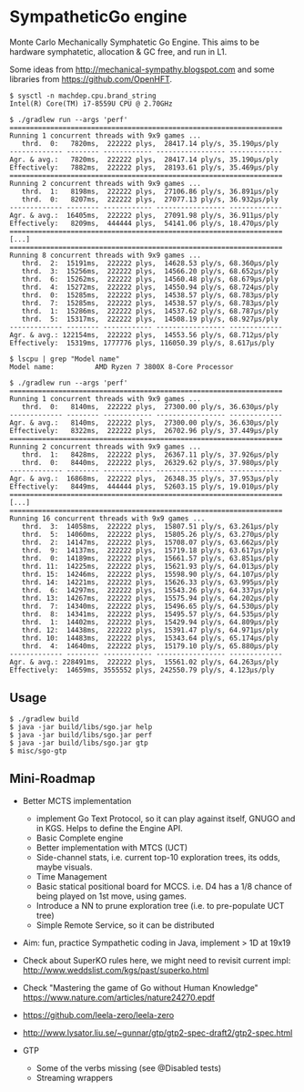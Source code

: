 # SympatheticGo engine

Monte Carlo Mechanically Symphatetic Go Engine.
This aims to be hardware symphatetic, allocation & GC free, and run in L1.

Some ideas from http://mechanical-sympathy.blogspot.com and some libraries from https://github.com/OpenHFT.

```
$ sysctl -n machdep.cpu.brand_string
Intel(R) Core(TM) i7-8559U CPU @ 2.70GHz

$ ./gradlew run --args 'perf'
===================================================================
Running 1 concurrent threads with 9x9 games ...
   thrd.  0:   7820ms,  222222 plys,  28417.14 ply/s, 35.190μs/ply
------------- -------- ------------ ----------------- -------------
Agr. & avg.:   7820ms,  222222 plys,  28417.14 ply/s, 35.190μs/ply
Effectively:   7882ms,  222222 plys,  28193.61 ply/s, 35.469μs/ply
===================================================================
Running 2 concurrent threads with 9x9 games ...
   thrd.  1:   8198ms,  222222 plys,  27106.86 ply/s, 36.891μs/ply
   thrd.  0:   8207ms,  222222 plys,  27077.13 ply/s, 36.932μs/ply
------------- -------- ------------ ----------------- -------------
Agr. & avg.:  16405ms,  222222 plys,  27091.98 ply/s, 36.911μs/ply
Effectively:   8209ms,  444444 plys,  54141.06 ply/s, 18.470μs/ply
===================================================================
[...]
===================================================================
Running 8 concurrent threads with 9x9 games ...
   thrd.  2:  15191ms,  222222 plys,  14628.53 ply/s, 68.360μs/ply
   thrd.  3:  15256ms,  222222 plys,  14566.20 ply/s, 68.652μs/ply
   thrd.  6:  15262ms,  222222 plys,  14560.48 ply/s, 68.679μs/ply
   thrd.  4:  15272ms,  222222 plys,  14550.94 ply/s, 68.724μs/ply
   thrd.  0:  15285ms,  222222 plys,  14538.57 ply/s, 68.783μs/ply
   thrd.  7:  15285ms,  222222 plys,  14538.57 ply/s, 68.783μs/ply
   thrd.  1:  15286ms,  222222 plys,  14537.62 ply/s, 68.787μs/ply
   thrd.  5:  15317ms,  222222 plys,  14508.19 ply/s, 68.927μs/ply
------------- -------- ------------ ----------------- -------------
Agr. & avg.: 122154ms,  222222 plys,  14553.56 ply/s, 68.712μs/ply
Effectively:  15319ms, 1777776 plys, 116050.39 ply/s, 8.617μs/ply
```

```
$ lscpu | grep "Model name"
Model name:          AMD Ryzen 7 3800X 8-Core Processor

$ ./gradlew run --args 'perf'
===================================================================
Running 1 concurrent threads with 9x9 games ...
   thrd.  0:   8140ms,  222222 plys,  27300.00 ply/s, 36.630μs/ply
------------- -------- ------------ ----------------- -------------
Agr. & avg.:   8140ms,  222222 plys,  27300.00 ply/s, 36.630μs/ply
Effectively:   8322ms,  222222 plys,  26702.96 ply/s, 37.449μs/ply
===================================================================
Running 2 concurrent threads with 9x9 games ...
   thrd.  1:   8428ms,  222222 plys,  26367.11 ply/s, 37.926μs/ply
   thrd.  0:   8440ms,  222222 plys,  26329.62 ply/s, 37.980μs/ply
------------- -------- ------------ ----------------- -------------
Agr. & avg.:  16868ms,  222222 plys,  26348.35 ply/s, 37.953μs/ply
Effectively:   8449ms,  444444 plys,  52603.15 ply/s, 19.010μs/ply
===================================================================
[...]
===================================================================
Running 16 concurrent threads with 9x9 games ...
   thrd.  3:  14058ms,  222222 plys,  15807.51 ply/s, 63.261μs/ply
   thrd.  5:  14060ms,  222222 plys,  15805.26 ply/s, 63.270μs/ply
   thrd.  2:  14147ms,  222222 plys,  15708.07 ply/s, 63.662μs/ply
   thrd.  9:  14137ms,  222222 plys,  15719.18 ply/s, 63.617μs/ply
   thrd.  0:  14189ms,  222222 plys,  15661.57 ply/s, 63.851μs/ply
   thrd. 11:  14225ms,  222222 plys,  15621.93 ply/s, 64.013μs/ply
   thrd. 15:  14246ms,  222222 plys,  15598.90 ply/s, 64.107μs/ply
   thrd. 14:  14221ms,  222222 plys,  15626.33 ply/s, 63.995μs/ply
   thrd.  6:  14297ms,  222222 plys,  15543.26 ply/s, 64.337μs/ply
   thrd. 13:  14267ms,  222222 plys,  15575.94 ply/s, 64.202μs/ply
   thrd.  7:  14340ms,  222222 plys,  15496.65 ply/s, 64.530μs/ply
   thrd.  8:  14341ms,  222222 plys,  15495.57 ply/s, 64.535μs/ply
   thrd.  1:  14402ms,  222222 plys,  15429.94 ply/s, 64.809μs/ply
   thrd. 12:  14438ms,  222222 plys,  15391.47 ply/s, 64.971μs/ply
   thrd. 10:  14483ms,  222222 plys,  15343.64 ply/s, 65.174μs/ply
   thrd.  4:  14640ms,  222222 plys,  15179.10 ply/s, 65.880μs/ply
------------- -------- ------------ ----------------- -------------
Agr. & avg.: 228491ms,  222222 plys,  15561.02 ply/s, 64.263μs/ply
Effectively:  14659ms, 3555552 plys, 242550.79 ply/s, 4.123μs/ply
```

## Usage

```
$ ./gradlew build 
$ java -jar build/libs/sgo.jar help
$ java -jar build/libs/sgo.jar perf
$ java -jar build/libs/sgo.jar gtp
$ misc/sgo-gtp
```


## Mini-Roadmap 
- Better MCTS implementation
  - implement Go Text Protocol, so it can play against itself, GNUGO and in KGS. Helps to define the Engine API.
  - Basic Complete engine
  - Better implementation with MTCS (UCT)
  - Side-channel stats, i.e. current top-10 exploration trees, its odds, maybe visuals.
  - Time Management
  - Basic statical positional board for MCCS. i.e. D4 has a 1/8 chance of being played on 1st move, using games.
  - Introduce a NN to prune exploration tree (i.e. to pre-populate UCT tree) 
  - Simple Remote Service, so it can be distributed

- Aim: fun, practice Sympathetic coding in Java, implement > 1D at 19x19 

- Check about SuperKO rules here, we might need to revisit current impl: http://www.weddslist.com/kgs/past/superko.html
- Check "Mastering the game of Go without Human Knowledge" https://www.nature.com/articles/nature24270.epdf
- https://github.com/leela-zero/leela-zero
- http://www.lysator.liu.se/~gunnar/gtp/gtp2-spec-draft2/gtp2-spec.html

- GTP
  - Some of the verbs missing (see @Disabled tests)
  - Streaming wrappers
